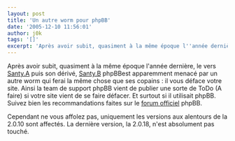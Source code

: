 ```yaml
---
layout: post
title: 'Un autre worm pour phpBB'
date: '2005-12-10 11:56:01'
author: j0k
tags: '[]'
excerpt: 'Après avoir subit, quasiment à la même époque l''année dernière, le vers [Santy.A](http://www.j0k3r.net/news-le-virus-santy.a-le-virus-de-phpbb-97.html) puis son dérivé, [Santy.B](http://www.j0k3r.net/news-santy-b-et-phpinclude-worm-105.html) phpBBest apparemment menacé par un autre worm qui ferai la même chose que ses copains : il vous déface votre site.       ...'
---
```


Après avoir subit, quasiment à la même époque l'année dernière, le vers [Santy.A](http://www.j0k3r.net/news-le-virus-santy.a-le-virus-de-phpbb-97.html) puis son dérivé, [Santy.B](http://www.j0k3r.net/news-santy-b-et-phpinclude-worm-105.html) phpBBest apparemment menacé par un autre worm qui ferai la même chose que ses copains : il vous déface votre site.
Ainsi la team de support phpBB vient de publier une sorte de ToDo (A faire) si votre site vient de se faire défacer. Et surtout si il utilisait phpBB. Suivez bien les recommandations faites sur le [forum officiel](http://www.phpbb.com/phpBB/viewtopic.php?f=14&amp;t=348139) phpBB.

Cependant ne vous affolez pas, uniquement les versions aux alentours de la 2.0.10 sont affectés. La dernière version, la 2.0.18, n'est absolument pas touché.
